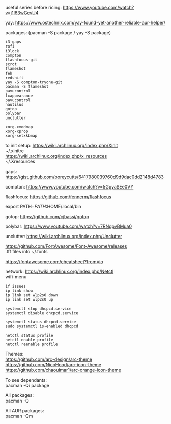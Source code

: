 
useful series before ricing: https://www.youtube.com/watch?v=j1I63wGcvU4   

yay: https://www.ostechnix.com/yay-found-yet-another-reliable-aur-helper/   

packages: (pacman -S package  / yay -S package)
```
i3-gaps
rofi
i3lock
compton
flashfocus-git
scrot
flameshot
feh
redshift
yay -S compton-tryone-git
pacman -S flameshot
pavucontrol
lxappearance
pavucontrol
nautilus 
gotop
polybar
unclutter

xorg-xmodmap
xorg-xprop
xorg-setxkbmap
```

to init setup: https://wiki.archlinux.org/index.php/Xinit   
~/.xinitrc   
https://wiki.archlinux.org/index.php/x_resources   
~/.Xresources   


gaps: https://gist.github.com/boreycutts/6417980039760d9d9dac0dd2148d4783   

compton: https://www.youtube.com/watch?v=5GpyaSEe0VY   

flashfocus: https://github.com/fennerm/flashfocus   

export PATH=$PATH:$HOME/.local/bin

gotop: https://github.com/cjbassi/gotop   

polybar: https://www.youtube.com/watch?v=7RNgpvBMua0   

unclutter: https://wiki.archlinux.org/index.php/Unclutter   

https://github.com/FortAwesome/Font-Awesome/releases   
.tff files into ~/.fonts   

https://fontawesome.com/cheatsheet?from=io   


network: https://wiki.archlinux.org/index.php/Netctl   
wifi-menu   

```
if issues
ip link show 
ip link set wlp2s0 down
ip link set wlp2s0 up

systemctl stop dhcpcd.service
systemctl disable dhcpcd.service

systemctl status dhcpcd.service
sudo systemctl is-enabled dhcpcd

netctl status profile
netctl enable profile
netctl reenable profile
```

Themes:   
https://github.com/arc-design/arc-theme    
https://github.com/NicoHood/arc-icon-theme   
https://github.com/chaouimar1/arc-orange-icon-theme   

To see dependants:   
pacman -Qi package    

All packages:   
pacman -Q   

All AUR packages:   
pacman -Qm   
